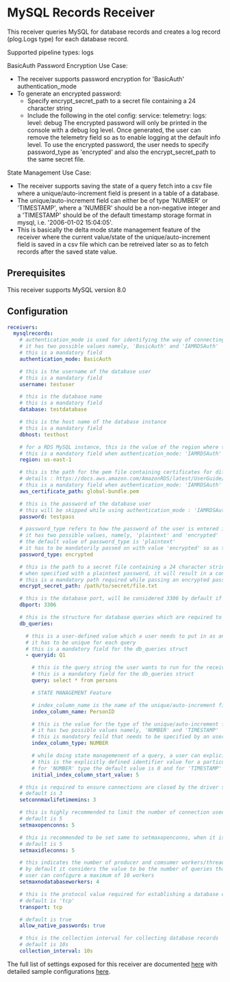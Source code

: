 # MySQL Records Receiver

This receiver queries MySQL for database records and creates a log record (plog.Logs type) for each database record.

Supported pipeline types: logs

BasicAuth Password Encryption Use Case:

- The receiver supports password encryption for 'BasicAuth' authentication_mode
- To generate an encrypted password:
  - Specify encrypt_secret_path to a secret file containing a 24 character string
  - Include the following in the otel config:
    service:
      telemetry:
        logs:
          level: debug
    The encrypted password will only be printed in the console with a debug log level. Once generated, the user can remove the telemetry field so as to enable logging at the default info level. To use the encrypted password, the user needs to specify password_type as 'encrypted' and also the encrypt_secret_path to the same secret file.

State Management Use Case:

- The receiver supports saving the state of a query fetch into a csv file where a unique/auto-increment field is present in a table of a database.
- The unique/auto-increment field can either be of type 'NUMBER' or 'TIMESTAMP', where a 'NUMBER' should be a non-negative integer and a 'TIMESTAMP' should be of the     default timestamp storage format in mysql, i.e. '2006-01-02 15:04:05'.
- This is basically the delta mode state management feature of the receiver where the current value/state of the unique/auto-increment field is saved in a csv file which can be retreived later so as to fetch records after the saved state value.

## Prerequisites

This receiver supports MySQL version 8.0

## Configuration

```yaml
receivers:
  mysqlrecords:
    # authentication_mode is used for identifying the way of connecting to a mysql database instance
    # it has two possible values namely, 'BasicAuth' and 'IAMRDSAuth'
    # this is a mandatory field
    authentication_mode: BasicAuth

    # this is the username of the database user
    # this is a mandatory field
    username: testuser

    # this is the database name
    # this is a mandatory field
    database: testdatabase

    # this is the host name of the database instance
    # this is a mandatory field
    dbhost: testhost

    # for a RDS MySQL instance, this is the value of the region where the instance is present
    # this is a mandatory field when authentication_mode: 'IAMRDSAuth' and is not required in 'BasicAuth'.
    region: us-east-1

    # this is the path for the pem file containing certificates for different AWS regions
    # details : https://docs.aws.amazon.com/AmazonRDS/latest/UserGuide/UsingWithRDS.SSL.html
    # this is a mandatory field when authentication_mode: 'IAMRDSAuth' and is not required in 'BasicAuth'.
    aws_certificate_path: global-bundle.pem

    # this is the password of the database user
    # this will be skipped while using authentication_mode : 'IAMRDSAuth' as an authentication token is used as a password in this case
    password: testpass

    # password_type refers to how the password of the user is entered in the receiver configuration
    # it has two possible values, namely, 'plaintext' and 'encrypted'
    # the default value of password_type is 'plaintext'
    # it has to be mandatorily passed on with value 'encrypted' so as to decrypt an encrypted password with a secret string stored in file in encrypt_secret_path
    password_type: encrypted

    # this is the path to a secret file containing a 24 character string that is used for encrypting a plaintext password
    # when specified with a plaintext password, it will result in a console output with an encrypted password for the plaintext which can be used instead used as a password in the config
    # this is a mandatory path required while passing an encrypted password in the config
    encrypt_secret_path: /path/to/secret/file.txt

    # this is the database port, will be considered 3306 by default if not specified
    dbport: 3306

    # this is the structure for database queries which are required to query from a database instance
    db_queries:

      # this is a user-defined value which a user needs to put in as an identifier for each query that the user wants to run for the receiver
      # it has to be unique for each query
      # this is a mandatory field for the db_queries struct
      - queryid: Q1

        # this is the query string the user wants to run for the receiver
        # this is a mandatory field for the db_queries struct
        query: select * from persons

        # STATE MANAGEMENT Feature

        # index_column_name is the name of the unique/auto-increment field present in the table
        index_column_name: PersonID

        # this is the value for the type of the unique/auto-increment field mentioned above
        # it has two possible values namely, 'NUMBER' and 'TIMESTAMP'
        # this is mandatory feild that needs to be specified by an user trying to save the state of the index_column_name of a database query
        index_column_type: NUMBER

        # while doing state managemenent of a query, a user can explicitly define the identifier value in a table, after which the records should be fetched in
        # this is the explicitly defined identifier value for a particular database query
        # for 'NUMBER' type the default value is 0 and for 'TIMESTAMP' the default value is currentTime - 48hrs
        initial_index_column_start_value: 5

    # this is required to ensure connections are closed by the driver safely before connection is closed by MySQL server, OS, or other middlewares
    # default is 3
    setconnmaxlifetimemins: 3

    # this is highly recommended to limit the number of connection used by the application. There is no recommended limit number because it depends on application and MySQL server
    # default is 5
    setmaxopenconns: 5

    # this is recommended to be set same to setmaxopenconns, when it is smaller than setmaxopenconns, connections can be opened and closed much more frequently than you expect.
    # default is 5
    setmaxidleconns: 5

    # this indicates the number of producer and comsumer workers/threads which will used to fetch, convert and consume database records
    # by default it considers the value to be the number of queries that are to be run in the receiver
    # user can configure a maximum of 10 workers
    setmaxnodatabaseworkers: 4

    # this is the protocol value required for establishing a database connection
    # default is 'tcp'
    transport: tcp

    # default is true
    allow_native_passwords: true

    # this is the collection interval for collecting database records
    # default is 10s
    collection_interval: 10s
```

The full list of settings exposed for this receiver are documented [here](./config.go) with detailed sample configurations [here](./configExamples).
